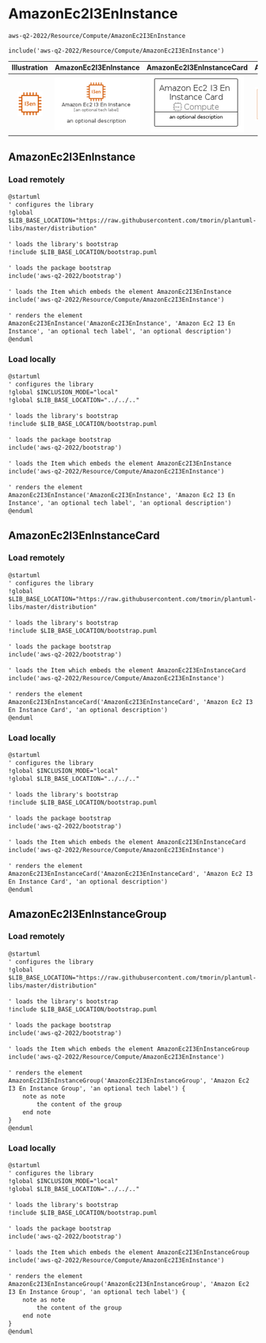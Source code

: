 # AmazonEc2I3EnInstance


```text
aws-q2-2022/Resource/Compute/AmazonEc2I3EnInstance
```

```text
include('aws-q2-2022/Resource/Compute/AmazonEc2I3EnInstance')
```



| Illustration | AmazonEc2I3EnInstance | AmazonEc2I3EnInstanceCard | AmazonEc2I3EnInstanceGroup |
| :---: | :---: | :---: | :---: |
| ![illustration for Illustration](../../../aws-q2-2022/Resource/Compute/AmazonEc2I3EnInstance.png) | ![illustration for AmazonEc2I3EnInstance](../../../aws-q2-2022/Resource/Compute/AmazonEc2I3EnInstance.Local.png) | ![illustration for AmazonEc2I3EnInstanceCard](../../../aws-q2-2022/Resource/Compute/AmazonEc2I3EnInstanceCard.Local.png) | ![illustration for AmazonEc2I3EnInstanceGroup](../../../aws-q2-2022/Resource/Compute/AmazonEc2I3EnInstanceGroup.Local.png) |




## AmazonEc2I3EnInstance

### Load remotely
```plantuml
@startuml
' configures the library
!global $LIB_BASE_LOCATION="https://raw.githubusercontent.com/tmorin/plantuml-libs/master/distribution"

' loads the library's bootstrap
!include $LIB_BASE_LOCATION/bootstrap.puml

' loads the package bootstrap
include('aws-q2-2022/bootstrap')

' loads the Item which embeds the element AmazonEc2I3EnInstance
include('aws-q2-2022/Resource/Compute/AmazonEc2I3EnInstance')

' renders the element
AmazonEc2I3EnInstance('AmazonEc2I3EnInstance', 'Amazon Ec2 I3 En Instance', 'an optional tech label', 'an optional description')
@enduml
```

### Load locally
```plantuml
@startuml
' configures the library
!global $INCLUSION_MODE="local"
!global $LIB_BASE_LOCATION="../../.."

' loads the library's bootstrap
!include $LIB_BASE_LOCATION/bootstrap.puml

' loads the package bootstrap
include('aws-q2-2022/bootstrap')

' loads the Item which embeds the element AmazonEc2I3EnInstance
include('aws-q2-2022/Resource/Compute/AmazonEc2I3EnInstance')

' renders the element
AmazonEc2I3EnInstance('AmazonEc2I3EnInstance', 'Amazon Ec2 I3 En Instance', 'an optional tech label', 'an optional description')
@enduml
```

## AmazonEc2I3EnInstanceCard

### Load remotely
```plantuml
@startuml
' configures the library
!global $LIB_BASE_LOCATION="https://raw.githubusercontent.com/tmorin/plantuml-libs/master/distribution"

' loads the library's bootstrap
!include $LIB_BASE_LOCATION/bootstrap.puml

' loads the package bootstrap
include('aws-q2-2022/bootstrap')

' loads the Item which embeds the element AmazonEc2I3EnInstanceCard
include('aws-q2-2022/Resource/Compute/AmazonEc2I3EnInstance')

' renders the element
AmazonEc2I3EnInstanceCard('AmazonEc2I3EnInstanceCard', 'Amazon Ec2 I3 En Instance Card', 'an optional description')
@enduml
```

### Load locally
```plantuml
@startuml
' configures the library
!global $INCLUSION_MODE="local"
!global $LIB_BASE_LOCATION="../../.."

' loads the library's bootstrap
!include $LIB_BASE_LOCATION/bootstrap.puml

' loads the package bootstrap
include('aws-q2-2022/bootstrap')

' loads the Item which embeds the element AmazonEc2I3EnInstanceCard
include('aws-q2-2022/Resource/Compute/AmazonEc2I3EnInstance')

' renders the element
AmazonEc2I3EnInstanceCard('AmazonEc2I3EnInstanceCard', 'Amazon Ec2 I3 En Instance Card', 'an optional description')
@enduml
```

## AmazonEc2I3EnInstanceGroup

### Load remotely
```plantuml
@startuml
' configures the library
!global $LIB_BASE_LOCATION="https://raw.githubusercontent.com/tmorin/plantuml-libs/master/distribution"

' loads the library's bootstrap
!include $LIB_BASE_LOCATION/bootstrap.puml

' loads the package bootstrap
include('aws-q2-2022/bootstrap')

' loads the Item which embeds the element AmazonEc2I3EnInstanceGroup
include('aws-q2-2022/Resource/Compute/AmazonEc2I3EnInstance')

' renders the element
AmazonEc2I3EnInstanceGroup('AmazonEc2I3EnInstanceGroup', 'Amazon Ec2 I3 En Instance Group', 'an optional tech label') {
    note as note
        the content of the group
    end note
}
@enduml
```

### Load locally
```plantuml
@startuml
' configures the library
!global $INCLUSION_MODE="local"
!global $LIB_BASE_LOCATION="../../.."

' loads the library's bootstrap
!include $LIB_BASE_LOCATION/bootstrap.puml

' loads the package bootstrap
include('aws-q2-2022/bootstrap')

' loads the Item which embeds the element AmazonEc2I3EnInstanceGroup
include('aws-q2-2022/Resource/Compute/AmazonEc2I3EnInstance')

' renders the element
AmazonEc2I3EnInstanceGroup('AmazonEc2I3EnInstanceGroup', 'Amazon Ec2 I3 En Instance Group', 'an optional tech label') {
    note as note
        the content of the group
    end note
}
@enduml
```

